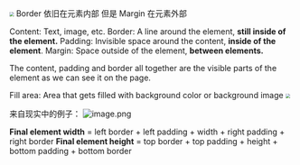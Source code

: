 <img src="https://typora-birdy.oss-cn-guangzhou.aliyuncs.com/20240404084933.png" style="zoom:50%">
Border 依旧在元素内部
但是 Margin 在元素外部

Content: Text, image, etc.
Border: A line around the element, **still inside of the element.**
Padding: Invisible space around the content, **inside of the element**.
Margin: Space outside of the element, **between elements.**

The content, padding and border all together are the visible parts of the element as we can see it on the page.

Fill area: Area that gets filled with background color or background image
<img src="https://typora-birdy.oss-cn-guangzhou.aliyuncs.com/20240404103818.png" style="zoom:50%">

来自现实中的例子：
![image.png](https://typora-birdy.oss-cn-guangzhou.aliyuncs.com/20240404104052.png)

**Final element width** = left border + left padding + width + right padding + right border
**Final element height** = top border + top padding + height + bottom padding + bottom border
